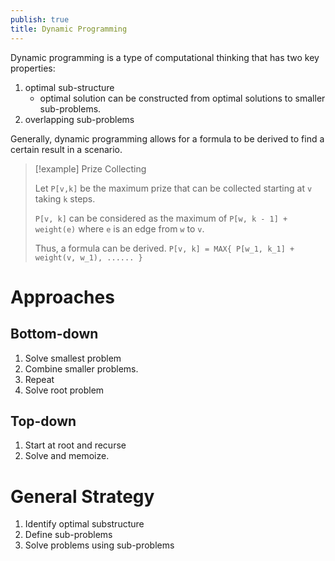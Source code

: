 ```yaml
---
publish: true
title: Dynamic Programming
---
```

Dynamic programming is a type of computational thinking that has two key properties:
1. optimal sub-structure
   - optimal solution can be constructed from optimal solutions to smaller sub-problems.
2. overlapping sub-problems

Generally, dynamic programming allows for a formula to be derived to find a certain result in a scenario. 

> [!example] Prize Collecting
> 
> Let `P[v,k]` be the maximum prize that can be collected starting at `v` taking `k` steps.
> 
> `P[v, k]` can be considered as the maximum of `P[w, k - 1] + weight(e)` where `e` is an edge from `w` to `v`.
> 
> Thus, a formula can be derived.
> `P[v, k] = MAX{ P[w_1, k_1] + weight(v, w_1), ...... }`

# Approaches

## Bottom-down
1. Solve smallest problem
2. Combine smaller problems.
3. Repeat
4. Solve root problem
## Top-down
1. Start at root and recurse
2. Solve and memoize.

# General Strategy
1. Identify optimal substructure
2. Define sub-problems
3. Solve problems using sub-problems
